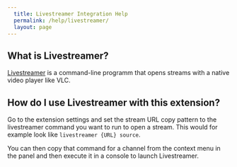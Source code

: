 ```yaml
---
  title: Livestreamer Integration Help
  permalink: /help/livestreamer/
  layout: page
---
```

## What is Livestreamer?
[Livestreamer](http://livestreamer.io) is a command-line programm that opens
streams with a native video player like VLC.

## How do I use Livestreamer with this extension?
Go to the extension settings and set the stream URL copy pattern to the livestreamer
command you want to run to open a stream. This would for example look like `livestreamer {URL} source`.

You can then copy that command for a channel from the context menu in the panel
and then execute it in a console to launch Livestreamer.
